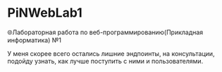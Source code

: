 # PiNWebLab1

🌐Лабораторная работа по веб-программированию(Прикладная информатика) №1

У меня скорее всего остались лишние эндпоинты, на консультации, подойду
узнать, как лучше поступить с ними и пользователями.
